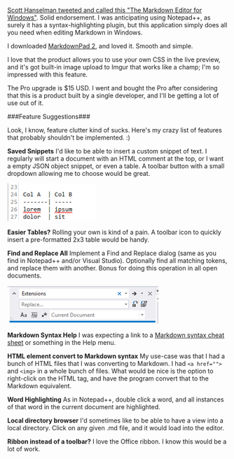 <!--{Title:"MarkdownPad 2. Windows editor for markdown files", PublishedOn:"13/09/2013 12:27:39 PM", Intro:"If you use Markdown in Windows, consider trying MarkdownPad 2."} -->
 
[Scott Hanselman tweeted and called this "The Markdown Editor for Windows"](https://twitter.com/shanselman/status/309193260402888705). Solid endorsement. I was anticipating using Notepad++, as surely it has a syntax-highlighting plugin, but this application simply does all you need when editing Markdown in Windows.

I downloaded [MarkdownPad 2](http://markdownpad.com), and loved it. Smooth and simple.

I love that the product allows you to use your own CSS in the live preview, and it's got built-in image upload to Imgur that works like a champ; I'm so impressed with this feature.

The Pro upgrade is $15 USD. I went and bought the Pro after considering that this is a product built by a single developer, and I'll be getting a lot of use out of it.

###Feature Suggestions###

Look, I know, feature clutter kind of sucks. Here's my crazy list of features that probably shouldn't be implemented. :)  

**Saved Snippets**
I'd like to be able to insert a custom snippet of text. I regularly will start a document with an HTML comment at the top, or I want a empty JSON object snippet, or even a table. A toolbar button with a small dropdown allowing me to choose would be great. 

![](img/markdownpad_tables.png)

**Easier Tables?**
Rolling your own is kind of a pain. A toolbar icon to quickly insert a pre-formatted 2x3 table would be handy.

**Find and Replace All**
Implement a Find and Replace dialog (same as you find in Notepad++ and/or Visual Studio). Optionally find all matching tokens, and replace them with another. Bonus for doing this operation in all open documents.

![](img/markdownpad-find-replace-suggestion.png)

**Markdown Syntax Help**
I was expecting a link to a [Markdown syntax cheat sheet](https://gist.github.com/howar31/5963000) or something in the Help menu. 

**HTML element convert to Markdown syntax**
My use-case was that I had a bunch of HTML files that I was converting to Markdown. I had `<a href="">` and `<img>` in a whole bunch of files.
What would be nice is the option to right-click on the HTML tag, and have the program convert that to the Markdown equivalent.

**Word Highlighting**
As in Notepad++, double click a word, and all instances of that word in the current document are highlighted.

**Local directory browser**
I'd sometimes like to be able to have a view into a local directory. Click on any given .md file, and it would load into the editor.

**Ribbon instead of a toolbar?**
I love the Office ribbon. I know this would be a lot of work.
 